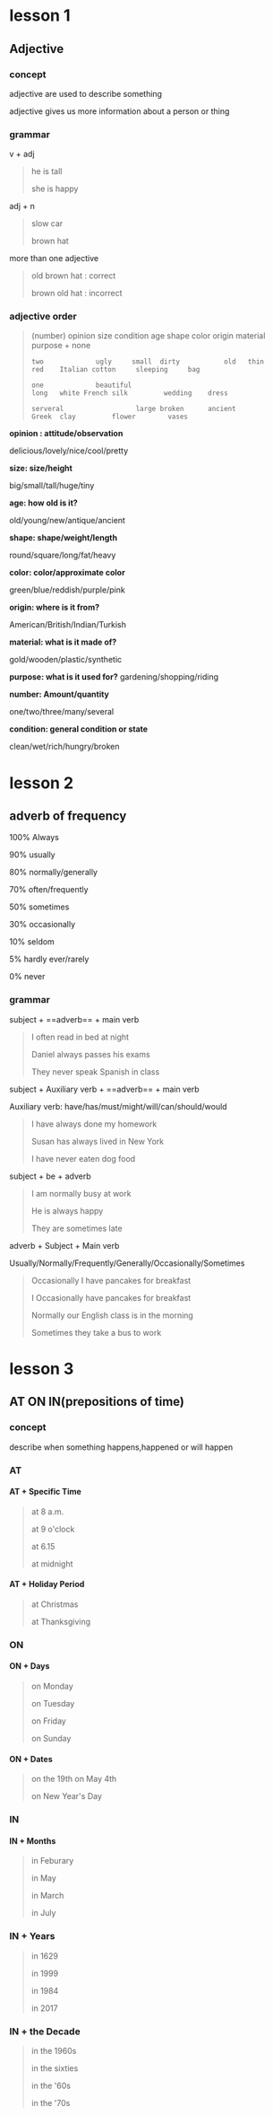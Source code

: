 # lesson 1
## Adjective

### concept

adjective are used to describe something

adjective gives us more information about a person or thing

### grammar

v + adj

> he is tall
>
> she is happy

adj + n

> slow car
>
> brown hat

more than one adjective

>  old brown hat : correct
>
> brown old hat : incorrect 

### adjective order

>(number) opinion size    condition age shape color origin  material purpose + none
>
>     two             ugly     small  dirty           old   thin    red    Italian cotton     sleeping     bag
>
>     one             beautiful                                    long   white French silk         wedding    dress
>    
>     serveral                  large broken      ancient                   Greek  clay         flower        vases

**opinion : attitude/observation**

delicious/lovely/nice/cool/pretty

**size: size/height**

big/small/tall/huge/tiny

**age: how old is it?**

old/young/new/antique/ancient

**shape: shape/weight/length**

round/square/long/fat/heavy

**color: color/approximate color**

green/blue/reddish/purple/pink

**origin: where is it from?**

American/British/Indian/Turkish

**material: what is it made of?**

gold/wooden/plastic/synthetic

**purpose: what is it used for?**
gardening/shopping/riding

**number: Amount/quantity**

one/two/three/many/several

**condition: general condition or state**

clean/wet/rich/hungry/broken

# lesson 2

## adverb of frequency

100% Always

90% usually

80% normally/generally

70% often/frequently

50% sometimes

30% occasionally

10% seldom

5% hardly ever/rarely

0% never

### grammar

subject + ==adverb== + main verb

> I often read in bed at night
> 
> Daniel always passes his exams
> 
> They never speak Spanish in class

subject + Auxiliary verb + ==adverb== + main verb

Auxiliary verb: have/has/must/might/will/can/should/would

> I have always done my homework
>
> Susan has always lived in New York
>
> I have never eaten dog food

subject + be + adverb

> I am normally busy at work
>
> He is always happy
>
> They are sometimes late

adverb + Subject + Main verb

Usually/Normally/Frequently/Generally/Occasionally/Sometimes

> Occasionally I have pancakes for breakfast
>
> I Occasionally have pancakes for breakfast
>
> Normally our English class is in the morning
>
> Sometimes they take a bus to work

# lesson 3

## AT ON IN(prepositions of time)

### concept

describe when something happens,happened or will happen

### AT

#### AT + Specific Time

> at 8 a.m.
>
> at 9 o'clock
>
> at 6.15
>
> at midnight

#### AT + Holiday Period

>at Christmas
>
>at Thanksgiving

### ON

#### ON + Days

> on Monday
>
> on Tuesday
>
> on Friday
>
> on Sunday

 #### ON + Dates

> on the 19th on May 4th
>
> on New Year's Day

### IN

#### IN  + Months

> in Feburary
>
> in May
>
> in March
>
> in July

### IN + Years

> in 1629
>
> in 1999
>
> in 1984
>
> in 2017

### IN + the Decade

> in the 1960s
>
> in the sixties
>
> in the '60s
>
> in the '70s

